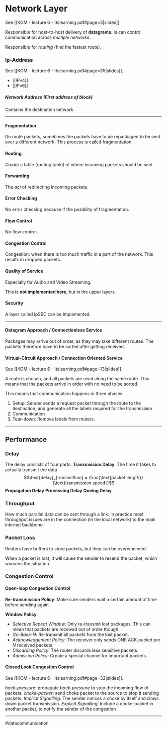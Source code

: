 # Network Layer
See [[KOM - lecture 6 - Itslearning.pdf#page=3|slides]].

Responsible for host-to-host delivery of **datagrams**. Is can control communication across *multiple networks*.

Responsible for *routing* (find the fastest route).

### Ip-Address
See [[KOM - lecture 6 - Itslearning.pdf#page=35|slides]].

- [[IPv4]]
- [[IPv6]]

##### Network Address (First address of block)
Contains the destination network.

---

#### Fragmentation
Do route packets, sometimes the packets have to be repackaged to be sent over a different network. This process is called fragmentation.

#### Routing
*Create* a table (routing table) of where incoming packets should be sent.

#### Forwarding
The *act* of redirecting incoming packets.

#### Error Checking
No error checking because if the posibility of fragmentation.

#### Flow Control
No flow control.

#### Congestion Control
Congestion: when there is too much traffic in a part of the network. This results in dropped packets.

#### Quality of Service
Especially for Audio and Video Streaming.

This is **not implemented here**, but in the upper layers.

#### Security
A layer called ipSEC can be implemented.

---

#### Datagram Approach / Connectionless Service
Packages may arrive out of order, as they may take different routes. The packets therefore have to be sorted after getting received.
#### Virtual-Circuit Approach / Connection Oriented Service
See [[KOM - lecture 6 - Itslearning.pdf#page=13|slides]].

A route is chosen, and all packets are send along the same route. This means that the packets arrive in order with no need to be sorted.

This means that communication happens in three phases
1. Setup: Sender sends a request packet through the route to the destination, and generate all the labels required for the transmission.
2. Communication
3. Tear-down: Remove labels from routers.

---

## Performance
### Delay
The delay consists of four parts:
**Transmission Delay**: The time it takes to actually transmit the data
$$\text{delay}_{transmittion} = \frac{\text{packet length}}{\text{transmission speed}}$$
**Propagation Delay**
**Processing Delay**
**Queing Delay**

### Throughput
How much parallel data can be sent through a link. In practice most throughput issues are in the connection (in the local network) to the main internet backbone.

### Packet Loss
Routers have buffers to store packets, but they can be overwhelmed.

When a packet is lost, it will cause the sender to resend the packet, which worsens the situation.

### Congestion Control 
#### Open-loop Congestion Control
**Re-transmission Policy**: Make sure senders wait a certain amount of time before sending again.

**Window Policy**
- *Selective Repeat Window*: Only re-transmit lost packages. This can mean that packets are received out of order though.
- *Go-Back-N*: Re-transmit all packets from the lost packet.
- *Acknowledgement Policy*: The receiver only sends ONE ACK-packet per $N$ received packets.
- *Discarding Policy*: The router discards less sensitive packets.
- *Admission Policy*: Create a special channel for important packets.

#### Closed Look Congestion Control
See [[KOM - lecture 6 - Itslearning.pdf#page=32|slides]].

*back-pressure*: propagate *back-pressure* to stop the incoming flow of packets.
*choke-packer*: send choke packet to the source to stop it sending packets.
*Implicit Signalling*: The sender notices a choke by itself and slows down packet transmission.
*Explicit Signalling*: Include a choke-packet in another packet, to notify the sender of the congestion



---
#datacommunication
